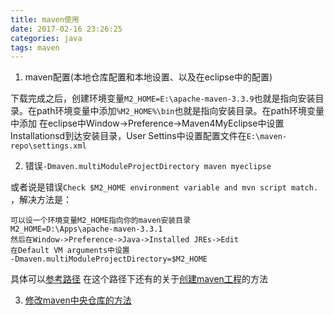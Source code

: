 ```yaml
---
title: maven使用
date: 2017-02-16 23:26:25
categories: java
tags: maven
---
```


1. maven配置(本地仓库配置和本地设置、以及在eclipse中的配置)

下载完成之后，创建环境变量`M2_HOME=E:\apache-maven-3.3.9`也就是指向安装目录。在path环境变量中添加`%M2_HOME%\bin`也就是指向安装目录。在path环境变量中添加
在eclipse中Window->Preference->Maven4MyEclipse中设置Installationsd到达安装目录，User Settins中设置配置文件在`E:\maven-repo\settings.xml`
<!--more-->

2. 错误`-Dmaven.multiModuleProjectDirectory maven myeclipse`

或者说是错误`Check $M2_HOME environment variable and mvn script match. `，解决方法是：
```
可以设一个环境变量M2_HOME指向你的maven安装目录
M2_HOME=D:\Apps\apache-maven-3.3.1
然后在Window->Preference->Java->Installed JREs->Edit
在Default VM arguments中设置
-Dmaven.multiModuleProjectDirectory=$M2_HOME
```
具体可以[参考路径](http://fxb4632242.iteye.com/blog/2193945)
在这个路径下还有的关于[创建maven工程](http://panyongzheng.iteye.com/blog/2200514)的方法

3. [修改maven中央仓库的方法](http://blog.csdn.net/whh743/article/details/53579668)

